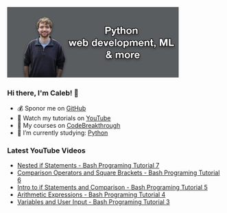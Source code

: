 <img src="github-cover-photo-my-face.jpg" width="400px" />

### Hi there, I'm Caleb! 🍛

- 💰 Sponor me on [GitHub](https://github.com/sponsors/CalebCurry)
- 🎥 Watch my tutorials on [YouTube](https://www.youtube.com/calebthevideomaker2)
- 📗 My courses on [CodeBreakthrough](https://www.codebreakthrough.com)
- 🤔 I’m currently studying: [Python](https://www.youtube.com/watch?v=s3IvdkCq2_c&t=4254s)

### Latest YouTube Videos
<!-- YOUTUBE:START -->
- [Nested if Statements - Bash Programing Tutorial 7](https://www.youtube.com/watch?v=w7j4bpgoBik)
- [Comparison Operators and Square Brackets - Bash Programing Tutorial 6](https://www.youtube.com/watch?v=XSLj65wnP90)
- [Intro to if Statements and Comparison - Bash Programing Tutorial 5](https://www.youtube.com/watch?v=in7EmB9Wfhc)
- [Arithmetic Expressions - Bash Programing Tutorial 4](https://www.youtube.com/watch?v=rjuB3X8MOQc)
- [Variables and User Input - Bash Programing Tutorial 3](https://www.youtube.com/watch?v=i8x71ykX2k4)
<!-- YOUTUBE:END -->
